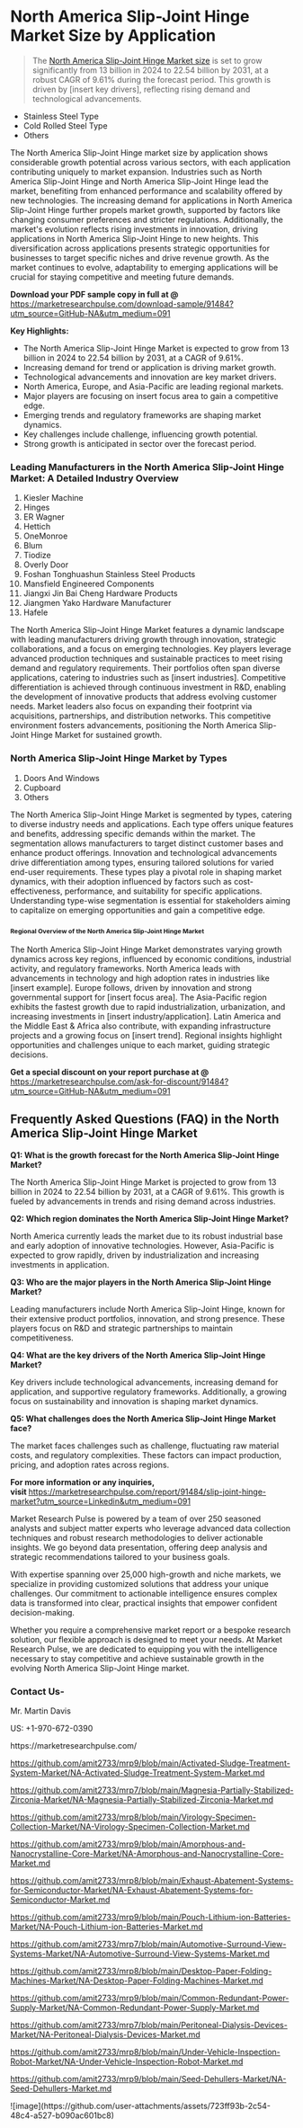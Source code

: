 <h1>North America Slip-Joint Hinge Market&nbsp;Size by Application</h1><blockquote><p>The <a href="https://marketresearchpulse.com/download-sample/91484?utm_source=GitHub-NA&amp;utm_medium=091">North America Slip-Joint Hinge Market size</a> is set to grow significantly from 13 billion in 2024 to 22.54 billion by 2031, at a robust CAGR of 9.61% during the forecast period. This growth is driven by [insert key drivers], reflecting rising demand and technological advancements.</p></blockquote><ul><li>Stainless Steel Type<li> Cold Rolled Steel Type<li> Others</li></ul><p>The North America Slip-Joint Hinge market size by application shows considerable growth potential across various sectors, with each application contributing uniquely to market expansion. Industries such as North America Slip-Joint Hinge and North America Slip-Joint Hinge lead the market, benefiting from enhanced performance and scalability offered by new technologies. The increasing demand for applications in North America Slip-Joint Hinge further propels market growth, supported by factors like changing consumer preferences and stricter regulations. Additionally, the market's evolution reflects rising investments in innovation, driving applications in North America Slip-Joint Hinge to new heights. This diversification across applications presents strategic opportunities for businesses to target specific niches and drive revenue growth. As the market continues to evolve, adaptability to emerging applications will be crucial for staying competitive and meeting future demands.</p><p><strong>Download your PDF sample copy in full at @ </strong><a href="https://marketresearchpulse.com/download-sample/91484?utm_source=GitHub-NA&amp;utm_medium=091">https://marketresearchpulse.com/download-sample/91484?utm_source=GitHub-NA&amp;utm_medium=091</a></p><p><strong>Key Highlights: </strong></p><ul><li>The North America Slip-Joint Hinge Market is expected to grow from 13 billion in 2024 to 22.54 billion by 2031, at a CAGR of 9.61%.</li><li>Increasing demand for trend or application is driving market growth.</li><li>Technological advancements and innovation are key market drivers.</li><li>North America, Europe, and Asia-Pacific are leading regional markets.</li><li>Major players are focusing on insert focus area to gain a competitive edge.</li><li>Emerging trends and regulatory frameworks are shaping market dynamics.</li><li>Key challenges include challenge, influencing growth potential.</li><li>Strong growth is anticipated in sector over the forecast period.</li></ul><h3>Leading Manufacturers in the North America Slip-Joint Hinge Market: A Detailed Industry Overview</h3><ol><li>Kiesler Machine</li><li>Hinges</li><li>ER Wagner</li><li>Hettich</li><li>OneMonroe</li><li>Blum</li><li>Tiodize</li><li>Overly Door</li><li>Foshan Tonghuashun Stainless Steel Products</li><li>Mansfield Engineered Components</li><li>Jiangxi Jin Bai Cheng Hardware Products</li><li>Jiangmen Yako Hardware Manufacturer</li><li>Hafele</li></ol><div class="flex max-w-full flex-col flex-grow"><div class="min-h-8 text-message flex w-full flex-col items-end gap-2 whitespace-normal break-words [.text-message+&amp;]:mt-5" dir="auto" data-message-author-role="assistant" data-message-id="fd8432e4-4910-450d-b182-61b7bfb0a01f" data-message-model-slug="gpt-4o"><div class="flex w-full flex-col gap-1 empty:hidden first:pt-[3px]"><div class="markdown prose w-full break-words dark:prose-invert light"><p>The North America Slip-Joint Hinge Market features a dynamic landscape with leading manufacturers driving growth through innovation, strategic collaborations, and a focus on emerging technologies. Key players leverage advanced production techniques and sustainable practices to meet rising demand and regulatory requirements. Their portfolios often span diverse applications, catering to industries such as [insert industries]. Competitive differentiation is achieved through continuous investment in R&amp;D, enabling the development of innovative products that address evolving customer needs. Market leaders also focus on expanding their footprint via acquisitions, partnerships, and distribution networks. This competitive environment fosters advancements, positioning the North America Slip-Joint Hinge Market for sustained growth.</p></div></div></div></div><h3>North America Slip-Joint Hinge Market by Types</h3><ol><li>Doors And Windows<li> Cupboard<li> Others</li></ol><div class="flex max-w-full flex-col flex-grow"><div class="min-h-8 text-message flex w-full flex-col items-end gap-2 whitespace-normal break-words [.text-message+&amp;]:mt-5" dir="auto" data-message-author-role="assistant" data-message-id="084470be-0bb7-4664-bddf-5156b4f41249" data-message-model-slug="gpt-4o-mini"><div class="flex w-full flex-col gap-1 empty:hidden first:pt-[3px]"><div class="markdown prose w-full break-words dark:prose-invert light"><p>The North America Slip-Joint Hinge Market is segmented by types, catering to diverse industry needs and applications. Each type offers unique features and benefits, addressing specific demands within the market. The segmentation allows manufacturers to target distinct customer bases and enhance product offerings. Innovation and technological advancements drive differentiation among types, ensuring tailored solutions for varied end-user requirements. These types play a pivotal role in shaping market dynamics, with their adoption influenced by factors such as cost-effectiveness, performance, and suitability for specific applications. Understanding type-wise segmentation is essential for stakeholders aiming to capitalize on emerging opportunities and gain a competitive edge.</p></div></div></div></div><h3><span style="font-size: 11px;">Regional Overview of the North America Slip-Joint Hinge Market</span></h3><div class="flex max-w-full flex-col flex-grow"><div class="min-h-8 text-message flex w-full flex-col items-end gap-2 whitespace-normal break-words [.text-message+&amp;]:mt-5" dir="auto" data-message-author-role="assistant" data-message-id="e9038762-ce64-4e30-91c9-9bd413514231" data-message-model-slug="gpt-4o-mini"><div class="flex w-full flex-col gap-1 empty:hidden first:pt-[3px]"><div class="markdown prose w-full break-words dark:prose-invert light"><p>The North America Slip-Joint Hinge Market demonstrates varying growth dynamics across key regions, influenced by economic conditions, industrial activity, and regulatory frameworks. North America leads with advancements in technology and high adoption rates in industries like [insert example]. Europe follows, driven by innovation and strong governmental support for [insert focus area]. The Asia-Pacific region exhibits the fastest growth due to rapid industrialization, urbanization, and increasing investments in [insert industry/application]. Latin America and the Middle East &amp; Africa also contribute, with expanding infrastructure projects and a growing focus on [insert trend]. Regional insights highlight opportunities and challenges unique to each market, guiding strategic decisions.</p></div></div></div></div><p><strong>Get a special discount on your report purchase at @ </strong><a href="https://marketresearchpulse.com/ask-for-discount/91484?utm_source=GitHub-NA&amp;utm_medium=091">https://marketresearchpulse.com/ask-for-discount/91484?utm_source=GitHub-NA&amp;utm_medium=091</a></p><h2>Frequently Asked Questions (FAQ) in the North America Slip-Joint Hinge Market</h2><p><strong>Q1: What is the growth forecast for the North America Slip-Joint Hinge Market?</strong></p><p>The North America Slip-Joint Hinge Market is projected to grow from 13 billion in 2024 to 22.54 billion by 2031, at a CAGR of 9.61%. This growth is fueled by advancements in trends and rising demand across industries.</p><p><strong>Q2: Which region dominates the North America Slip-Joint Hinge Market?</strong></p><p>North America currently leads the market due to its robust industrial base and early adoption of innovative technologies. However, Asia-Pacific is expected to grow rapidly, driven by industrialization and increasing investments in application.</p><p><strong>Q3: Who are the major players in the North America Slip-Joint Hinge Market?</strong></p><p>Leading manufacturers include North America Slip-Joint Hinge, known for their extensive product portfolios, innovation, and strong presence. These players focus on R&amp;D and strategic partnerships to maintain competitiveness.</p><p><strong>Q4: What are the key drivers of the North America Slip-Joint Hinge Market?</strong></p><p>Key drivers include technological advancements, increasing demand for application, and supportive regulatory frameworks. Additionally, a growing focus on sustainability and innovation is shaping market dynamics.</p><p><strong>Q5: What challenges does the North America Slip-Joint Hinge Market face?</strong></p><p>The market faces challenges such as challenge, fluctuating raw material costs, and regulatory complexities. These factors can impact production, pricing, and adoption rates across regions.</p><p><strong>For more information or any inquiries, visit&nbsp;</strong><a href="https://marketresearchpulse.com/report/91484/slip-joint-hinge-market?utm_source=Linkedin&utm_medium=091">https://marketresearchpulse.com/report/91484/slip-joint-hinge-market?utm_source=Linkedin&utm_medium=091</a></p><p>Market Research Pulse is powered by a team of over 250 seasoned analysts and subject matter experts who leverage advanced data collection techniques and robust research methodologies to deliver actionable insights. We go beyond data presentation, offering deep analysis and strategic recommendations tailored to your business goals.</p><p>With expertise spanning over 25,000 high-growth and niche markets, we specialize in providing customized solutions that address your unique challenges. Our commitment to actionable intelligence ensures complex data is transformed into clear, practical insights that empower confident decision-making.</p><p>Whether you require a comprehensive market report or a bespoke research solution, our flexible approach is designed to meet your needs. At Market Research Pulse, we are dedicated to equipping you with the intelligence necessary to stay competitive and achieve sustainable growth in the evolving North America Slip-Joint Hinge market.</p><h3><strong>Contact Us-</strong></h3><p>Mr. Martin Davis</p><p>US: +1-970-672-0390</p><p>https://marketresearchpulse.com/</p><p><a href="https://github.com/amit2733/mrp9/blob/main/Activated-Sludge-Treatment-System-Market/NA-Activated-Sludge-Treatment-System-Market.md">https://github.com/amit2733/mrp9/blob/main/Activated-Sludge-Treatment-System-Market/NA-Activated-Sludge-Treatment-System-Market.md</a></p><p><a href="https://github.com/amit2733/mrp7/blob/main/Magnesia-Partially-Stabilized-Zirconia-Market/NA-Magnesia-Partially-Stabilized-Zirconia-Market.md">https://github.com/amit2733/mrp7/blob/main/Magnesia-Partially-Stabilized-Zirconia-Market/NA-Magnesia-Partially-Stabilized-Zirconia-Market.md</a></p><p><a href="https://github.com/amit2733/mrp8/blob/main/Virology-Specimen-Collection-Market/NA-Virology-Specimen-Collection-Market.md">https://github.com/amit2733/mrp8/blob/main/Virology-Specimen-Collection-Market/NA-Virology-Specimen-Collection-Market.md</a></p><p><a href="https://github.com/amit2733/mrp9/blob/main/Amorphous-and-Nanocrystalline-Core-Market/NA-Amorphous-and-Nanocrystalline-Core-Market.md">https://github.com/amit2733/mrp9/blob/main/Amorphous-and-Nanocrystalline-Core-Market/NA-Amorphous-and-Nanocrystalline-Core-Market.md</a></p><p><a href="https://github.com/amit2733/mrp8/blob/main/Exhaust-Abatement-Systems-for-Semiconductor-Market/NA-Exhaust-Abatement-Systems-for-Semiconductor-Market.md">https://github.com/amit2733/mrp8/blob/main/Exhaust-Abatement-Systems-for-Semiconductor-Market/NA-Exhaust-Abatement-Systems-for-Semiconductor-Market.md</a></p><p><a href="https://github.com/amit2733/mrp9/blob/main/Pouch-Lithium-ion-Batteries-Market/NA-Pouch-Lithium-ion-Batteries-Market.md">https://github.com/amit2733/mrp9/blob/main/Pouch-Lithium-ion-Batteries-Market/NA-Pouch-Lithium-ion-Batteries-Market.md</a></p><p><a href="https://github.com/amit2733/mrp7/blob/main/Automotive-Surround-View-Systems-Market/NA-Automotive-Surround-View-Systems-Market.md">https://github.com/amit2733/mrp7/blob/main/Automotive-Surround-View-Systems-Market/NA-Automotive-Surround-View-Systems-Market.md</a></p><p><a href="https://github.com/amit2733/mrp8/blob/main/Desktop-Paper-Folding-Machines-Market/NA-Desktop-Paper-Folding-Machines-Market.md">https://github.com/amit2733/mrp8/blob/main/Desktop-Paper-Folding-Machines-Market/NA-Desktop-Paper-Folding-Machines-Market.md</a></p><p><a href="https://github.com/amit2733/mrp9/blob/main/Common-Redundant-Power-Supply-Market/NA-Common-Redundant-Power-Supply-Market.md">https://github.com/amit2733/mrp9/blob/main/Common-Redundant-Power-Supply-Market/NA-Common-Redundant-Power-Supply-Market.md</a></p><p><a href="https://github.com/amit2733/mrp7/blob/main/Peritoneal-Dialysis-Devices-Market/NA-Peritoneal-Dialysis-Devices-Market.md">https://github.com/amit2733/mrp7/blob/main/Peritoneal-Dialysis-Devices-Market/NA-Peritoneal-Dialysis-Devices-Market.md</a></p><p><a href="https://github.com/amit2733/mrp8/blob/main/Under-Vehicle-Inspection-Robot-Market/NA-Under-Vehicle-Inspection-Robot-Market.md">https://github.com/amit2733/mrp8/blob/main/Under-Vehicle-Inspection-Robot-Market/NA-Under-Vehicle-Inspection-Robot-Market.md</a></p><p><a href="https://github.com/amit2733/mrp9/blob/main/Seed-Dehullers-Market/NA-Seed-Dehullers-Market.md">https://github.com/amit2733/mrp9/blob/main/Seed-Dehullers-Market/NA-Seed-Dehullers-Market.md</a></p>
![image](https://github.com/user-attachments/assets/723ff93b-2c54-48c4-a527-b090ac601bc8)
